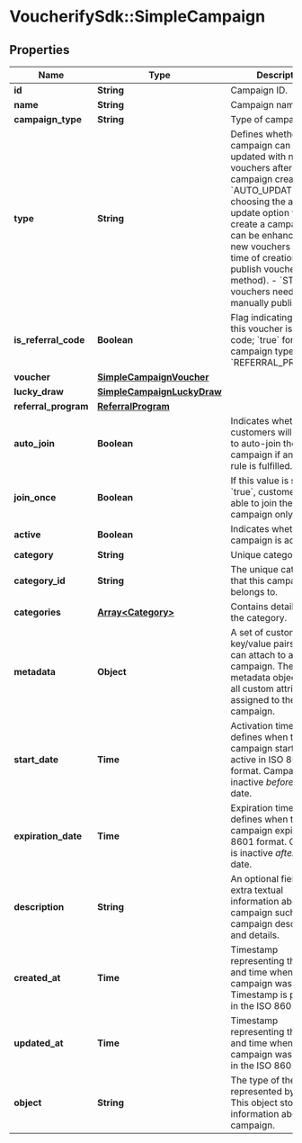 # VoucherifySdk::SimpleCampaign

## Properties

| Name | Type | Description | Notes |
| ---- | ---- | ----------- | ----- |
| **id** | **String** | Campaign ID. | [optional] |
| **name** | **String** | Campaign name. | [optional] |
| **campaign_type** | **String** | Type of campaign. | [optional] |
| **type** | **String** | Defines whether the campaign can be updated with new vouchers after campaign creation. - &#x60;AUTO_UPDATE&#x60;: By choosing the auto update option you will create a campaign that can be enhanced by new vouchers after the time of creation (e.g. by publish vouchers method). -  &#x60;STATIC&#x60;: vouchers need to be manually published. | [optional] |
| **is_referral_code** | **Boolean** | Flag indicating whether this voucher is a referral code; &#x60;true&#x60; for campaign type &#x60;REFERRAL_PROGRAM&#x60;. | [optional] |
| **voucher** | [**SimpleCampaignVoucher**](SimpleCampaignVoucher.md) |  | [optional] |
| **lucky_draw** | [**SimpleCampaignLuckyDraw**](SimpleCampaignLuckyDraw.md) |  | [optional] |
| **referral_program** | [**ReferralProgram**](ReferralProgram.md) |  | [optional] |
| **auto_join** | **Boolean** | Indicates whether customers will be able to auto-join the campaign if any earning rule is fulfilled. | [optional] |
| **join_once** | **Boolean** | If this value is set to &#x60;true&#x60;, customers will be able to join the campaign only once. | [optional] |
| **active** | **Boolean** | Indicates whether the campaign is active. | [optional] |
| **category** | **String** | Unique category name. | [optional] |
| **category_id** | **String** | The unique category ID that this campaign belongs to. | [optional] |
| **categories** | [**Array&lt;Category&gt;**](Category.md) | Contains details about the category. | [optional] |
| **metadata** | **Object** | A set of custom key/value pairs that you can attach to a campaign. The metadata object stores all custom attributes assigned to the campaign. | [optional] |
| **start_date** | **Time** | Activation timestamp defines when the campaign starts to be active in ISO 8601 format. Campaign is inactive *before* this date.  | [optional] |
| **expiration_date** | **Time** | Expiration timestamp defines when the campaign expires in ISO 8601 format.  Campaign is inactive *after* this date. | [optional] |
| **description** | **String** | An optional field to keep extra textual information about the campaign such as a campaign description and details. | [optional] |
| **created_at** | **Time** | Timestamp representing the date and time when the campaign was created. Timestamp is presented in the ISO 8601 format. | [optional] |
| **updated_at** | **Time** | Timestamp representing the date and time when the campaign was updated in the ISO 8601 format. | [optional] |
| **object** | **String** | The type of the object represented by JSON. This object stores information about the campaign. | [optional][default to &#39;campaign&#39;] |

